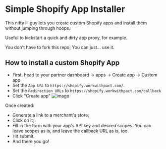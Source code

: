
# Simple Shopify App Installer
This nifty lil guy lets you create custom Shopify apps and install them without jumping through hoops.

Useful to kickstart a quick and dirty app proxy, for example.

You don't have to fork this repo; You can just... use it.

## How to install a custom Shopify App

- First, head to your partner dashboard -> apps -> Create app -> Custom app
- Set the `App URL` to `https://shopify.workwithpact.com/`.
- Set the `Redirection URLs` to `https://shopify.workwithpact.com/callback`
- Click "Create app"
![image](https://user-images.githubusercontent.com/279784/128394653-96c047ac-3198-45f2-8edb-628c5313d6f7.png)

Once created:
- Generate a link to a merchant's store; 
- Click on it; 
- Fill in the form with your app's API key and desired scopes. You can leave scopes as is, and leave the callback URL as is, too.
- Hit submit.
- And there you go!

